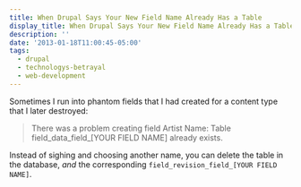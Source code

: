 ```yaml
---
title: When Drupal Says Your New Field Name Already Has a Table
display_title: When Drupal Says Your New Field Name Already Has a Table
description: ''
date: '2013-01-18T11:00:45-05:00'
tags:
  - drupal
  - technologys-betrayal
  - web-development
---
```

Sometimes I run into phantom fields that I had created for a content type that I later destroyed:

> There was a problem creating field Artist Name: Table field\_data\_field\_\[YOUR FIELD NAME\] already exists.

Instead of sighing and choosing another name, you can delete the table in the database, *and* the corresponding 
`field_revision_field_[YOUR FIELD NAME]`.
